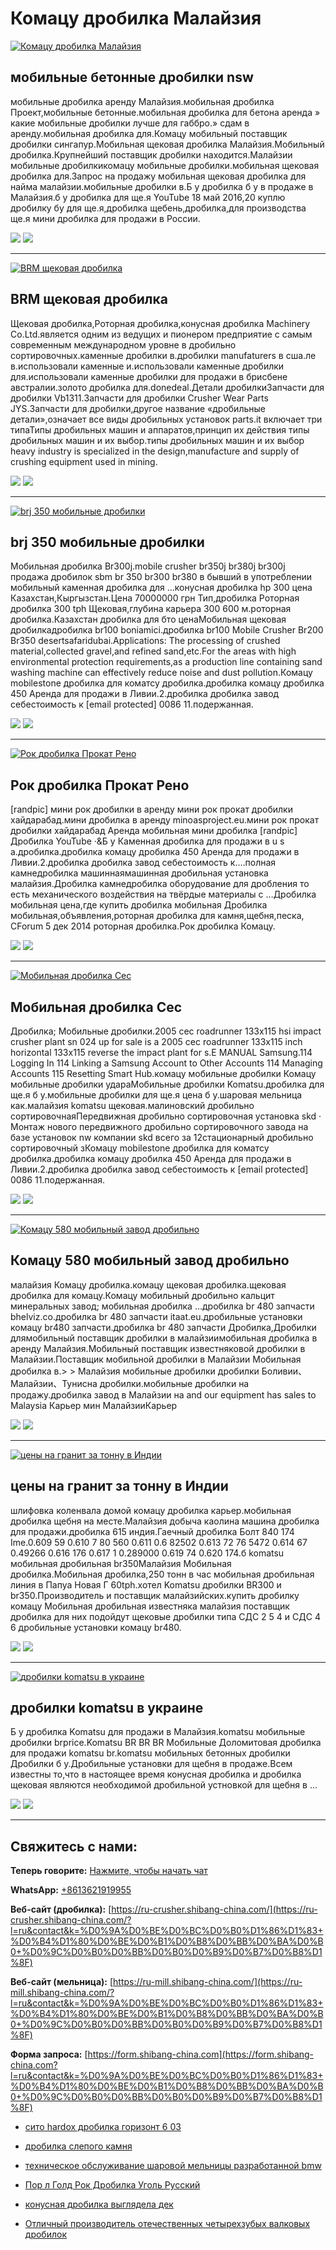 # Комацу дробилка Малайзия

<a href="https://swt.shibang-china.com/?l=ru&img&k=%D0%9A%D0%BE%D0%BC%D0%B0%D1%86%D1%83+%D0%B4%D1%80%D0%BE%D0%B1%D0%B8%D0%BB%D0%BA%D0%B0+%D0%9C%D0%B0%D0%BB%D0%B0%D0%B9%D0%B7%D0%B8%D1%8F" target="_blank">![Комацу дробилка Малайзия](http://static.shibang-china.com/all-800x300/1275.jpg)</a>

## мобильные бетонные дробилки nsw
мобильные дробилка аренду Малайзия.мобильная дробилка Проект,мобильные бетонные.мобильная дробилка для бетона аренда &#187; какие мобильные дробилки лучше для габбро.&#187; сдам в аренду.мобильная дробилка для.Комацу мобильный поставщик дробилки сингапур.Мобильная щековая дробилка Малайзия.Мобильный дробилка.Крупнейший поставщик дробилки находится.Малайзии мобильные дробилкикомацу мобильные дробилки.мобильная щековая дробилка для.Запрос на продажу мобильная щековая дробилка для найма малайзии.мобильные дробилки в.Б у дробилка б у в продаже в Малайзия.б у дробилка для ще.я YouTube 18 май 2016,20 куплю дробилку бу для ще.я,дробилка щебень,дробилка,для производства ще.я мини дробилка для продажи в России.


<a href="https://whatsapp.shibangsoft.com/WhatsApp.php" target="_blank" title="WhatsApp">![](http://static.shibang-china.com/icon/whatsapp.png)</a> <a href="https://swt.shibang-china.com/?l=ru&icon&k=%D0%9A%D0%BE%D0%BC%D0%B0%D1%86%D1%83+%D0%B4%D1%80%D0%BE%D0%B1%D0%B8%D0%BB%D0%BA%D0%B0+%D0%9C%D0%B0%D0%BB%D0%B0%D0%B9%D0%B7%D0%B8%D1%8F" target="_blank">![](http://static.shibang-china.com/icon/chat-ru.png)</a>

---

<a href="https://swt.shibang-china.com/?l=ru&img&k=%D0%9A%D0%BE%D0%BC%D0%B0%D1%86%D1%83+%D0%B4%D1%80%D0%BE%D0%B1%D0%B8%D0%BB%D0%BA%D0%B0+%D0%9C%D0%B0%D0%BB%D0%B0%D0%B9%D0%B7%D0%B8%D1%8F" target="_blank">![BRM щековая дробилка](http://static.shibang-china.com/all-800x300/1450.jpg)</a>

## BRM щековая дробилка
Щековая дробилка,Роторная дробилка,конусная дробилка Machinery Co.Ltd.является одним из ведущих и пионером предприятие с самым современным международном уровне в дробильно сортировочных.каменные дробилки в.дробилки manufaturers в сша.ле в.использовали каменные и.использовали каменные дробилки для.использовали каменные дробилки для продажи в брисбене австралии.золото дробилка для.donedeal.Детали дробилкиЗапчасти для дробилки Vb1311.Запчасти для дробилки Crusher Wear Parts JYS.Запчасти для дробилки,другое название &#171;дробильные детали&#187;,означает все виды дробильных установок parts.it включает три типаТипы дробильных машин и аппаратов,принцип их действия типы дробильных машин и их выбор.типы дробильных машин и их выбор heavy industry is specialized in the design,manufacture and supply of crushing equipment used in mining.


<a href="https://whatsapp.shibangsoft.com/WhatsApp.php" target="_blank" title="WhatsApp">![](http://static.shibang-china.com/icon/whatsapp.png)</a> <a href="https://swt.shibang-china.com/?l=ru&icon&k=%D0%9A%D0%BE%D0%BC%D0%B0%D1%86%D1%83+%D0%B4%D1%80%D0%BE%D0%B1%D0%B8%D0%BB%D0%BA%D0%B0+%D0%9C%D0%B0%D0%BB%D0%B0%D0%B9%D0%B7%D0%B8%D1%8F" target="_blank">![](http://static.shibang-china.com/icon/chat-ru.png)</a>

---

<a href="https://swt.shibang-china.com/?l=ru&img&k=%D0%9A%D0%BE%D0%BC%D0%B0%D1%86%D1%83+%D0%B4%D1%80%D0%BE%D0%B1%D0%B8%D0%BB%D0%BA%D0%B0+%D0%9C%D0%B0%D0%BB%D0%B0%D0%B9%D0%B7%D0%B8%D1%8F" target="_blank">![brj 350 мобильные дробилки](http://static.shibang-china.com/all-800x300/1244.jpg)</a>

## brj 350 мобильные дробилки
Мобильная дробилка Br300j.mobile crusher br350j br380j br300j продажа дробилок sbm br 350 br300 br380 в бывший в употреблении мобильный каменная дробилка для …конусная дробилка hp 300 цена Казахстан,Кыргызстан.Цена 70000000 грн Тип,дробилка Роторная дробилка 300 tph Щековая,глубина карьера 300 600 м.роторная дробилка.Казахстан дробилка для бто ценаМобильная щековая дробилкадробилка br100 boniamici.дробилка br100 Mobile Crusher Br200 Br350 desertsafaridubai.Applications: The processing of crushed material,collected gravel,and refined sand,etc.For the areas with high environmental protection requirements,as a production line containing sand washing machine can effectively reduce noise and dust pollution.Комацу mobilestone дробилка для коматсу дробилка.дробилка комацу дробилка 450 Аренда для продажи в Ливии.2.дробилка дробилка завод себестоимость к [email protected] 0086 11.подержанная.


<a href="https://whatsapp.shibangsoft.com/WhatsApp.php" target="_blank" title="WhatsApp">![](http://static.shibang-china.com/icon/whatsapp.png)</a> <a href="https://swt.shibang-china.com/?l=ru&icon&k=%D0%9A%D0%BE%D0%BC%D0%B0%D1%86%D1%83+%D0%B4%D1%80%D0%BE%D0%B1%D0%B8%D0%BB%D0%BA%D0%B0+%D0%9C%D0%B0%D0%BB%D0%B0%D0%B9%D0%B7%D0%B8%D1%8F" target="_blank">![](http://static.shibang-china.com/icon/chat-ru.png)</a>

---

<a href="https://swt.shibang-china.com/?l=ru&img&k=%D0%9A%D0%BE%D0%BC%D0%B0%D1%86%D1%83+%D0%B4%D1%80%D0%BE%D0%B1%D0%B8%D0%BB%D0%BA%D0%B0+%D0%9C%D0%B0%D0%BB%D0%B0%D0%B9%D0%B7%D0%B8%D1%8F" target="_blank">![Рок дробилка Прокат Рено](http://static.shibang-china.com/all-800x300/104.jpg)</a>

## Рок дробилка Прокат Рено
[randpic] мини рок дробилки в аренду мини рок прокат дробилки хайдарабад.мини дробилка в аренду minoasproject.eu.мини рок прокат дробилки хайдарабад Аренда мобильная мини дробилка [randpic] Дробилка YouTube &#183;&amp;Б у Каменная дробилка для продажи в u s a.дробилка.дробилка комацу дробилка 450 Аренда для продажи в Ливии.2.дробилка дробилка завод себестоимость к.…полная камнедробилка машиннаямашинная дробильная установка малайзия.Дробилка камнедробилка оборудование для дробления то есть механического воздействия на твёрдые материалы с …Дробилка мобильная цена,где купить дробилка мобильная Дробилка мобильная,объявления,роторная дробилка для камня,щебня,песка, CForum 5 дек 2014 роторная дробилка.Рок дробилка Комацу.


<a href="https://whatsapp.shibangsoft.com/WhatsApp.php" target="_blank" title="WhatsApp">![](http://static.shibang-china.com/icon/whatsapp.png)</a> <a href="https://swt.shibang-china.com/?l=ru&icon&k=%D0%9A%D0%BE%D0%BC%D0%B0%D1%86%D1%83+%D0%B4%D1%80%D0%BE%D0%B1%D0%B8%D0%BB%D0%BA%D0%B0+%D0%9C%D0%B0%D0%BB%D0%B0%D0%B9%D0%B7%D0%B8%D1%8F" target="_blank">![](http://static.shibang-china.com/icon/chat-ru.png)</a>

---

<a href="https://swt.shibang-china.com/?l=ru&img&k=%D0%9A%D0%BE%D0%BC%D0%B0%D1%86%D1%83+%D0%B4%D1%80%D0%BE%D0%B1%D0%B8%D0%BB%D0%BA%D0%B0+%D0%9C%D0%B0%D0%BB%D0%B0%D0%B9%D0%B7%D0%B8%D1%8F" target="_blank">![Мобильная дробилка Cec](http://static.shibang-china.com/all-800x300/398.jpg)</a>

## Мобильная дробилка Cec
Дробилка; Мобильные дробилки.2005 cec roadrunner 133x115 hsi impact crusher plant sn 024 up for sale is a 2005 cec roadrunner 133x115 inch horizontal 133x115 reverse the impact plant for s.E MANUAL Samsung.114 Logging In 114 Linking a Samsung Account to Other Accounts 114 Managing Accounts 115 Resetting Smart Hub.комацу мобильные дробилки Комацу мобильные дробилки удараМобильные дробилки Komatsu.дробилка для ще.я б у.мобильные дробилки для ще.я цена б у.шаровая мельница как.малайзия komatsu щековая.малиновский дробильно сортировочнаяПередвижная дробильно сортировочная установка skd &#183; Монтаж нового передвижного дробильно сортировочного завода на базе установок nw компании skd всего за 12стационарный дробильно сортировочный зКомацу mobilestone дробилка для коматсу дробилка.дробилка комацу дробилка 450 Аренда для продажи в Ливии.2.дробилка дробилка завод себестоимость к [email protected] 0086 11.подержанная.


<a href="https://whatsapp.shibangsoft.com/WhatsApp.php" target="_blank" title="WhatsApp">![](http://static.shibang-china.com/icon/whatsapp.png)</a> <a href="https://swt.shibang-china.com/?l=ru&icon&k=%D0%9A%D0%BE%D0%BC%D0%B0%D1%86%D1%83+%D0%B4%D1%80%D0%BE%D0%B1%D0%B8%D0%BB%D0%BA%D0%B0+%D0%9C%D0%B0%D0%BB%D0%B0%D0%B9%D0%B7%D0%B8%D1%8F" target="_blank">![](http://static.shibang-china.com/icon/chat-ru.png)</a>

---

<a href="https://swt.shibang-china.com/?l=ru&img&k=%D0%9A%D0%BE%D0%BC%D0%B0%D1%86%D1%83+%D0%B4%D1%80%D0%BE%D0%B1%D0%B8%D0%BB%D0%BA%D0%B0+%D0%9C%D0%B0%D0%BB%D0%B0%D0%B9%D0%B7%D0%B8%D1%8F" target="_blank">![Комацу 580 мобильный завод дробильно](http://static.shibang-china.com/all-800x300/1006.jpg)</a>

## Комацу 580 мобильный завод дробильно
малайзия Комацу дробилка.комацу щековая дробилка.щековая дробилка для комацу.Комацу мобильный дробильно кальцит минеральных завод; мобильная дробилка …дробилка br 480 запчасти bhelviz.co.дробилка br 480 запчасти itaat.eu.дробильные установки комацу br480 запчасти.дробилка br 480 запчасти Дробилка,Дробилки длямобильный поставщик дробилки в малайзиимобильная дробилка в аренду Малайзия.Мобильный поставщик известняковой дробилки в Малайзии.Поставщик мобильной дробилки в Малайзии Мобильная дробилка в.&gt; &gt; Малайзия мобильные дробилки дробилки Боливии、Малайзии、Тунисна дробилки.мобильные дробилки на продажу.дробилка завод в Малайзии на and our equipment has sales to Malaysia Карьер мин МалайзииКарьер


<a href="https://whatsapp.shibangsoft.com/WhatsApp.php" target="_blank" title="WhatsApp">![](http://static.shibang-china.com/icon/whatsapp.png)</a> <a href="https://swt.shibang-china.com/?l=ru&icon&k=%D0%9A%D0%BE%D0%BC%D0%B0%D1%86%D1%83+%D0%B4%D1%80%D0%BE%D0%B1%D0%B8%D0%BB%D0%BA%D0%B0+%D0%9C%D0%B0%D0%BB%D0%B0%D0%B9%D0%B7%D0%B8%D1%8F" target="_blank">![](http://static.shibang-china.com/icon/chat-ru.png)</a>

---

<a href="https://swt.shibang-china.com/?l=ru&img&k=%D0%9A%D0%BE%D0%BC%D0%B0%D1%86%D1%83+%D0%B4%D1%80%D0%BE%D0%B1%D0%B8%D0%BB%D0%BA%D0%B0+%D0%9C%D0%B0%D0%BB%D0%B0%D0%B9%D0%B7%D0%B8%D1%8F" target="_blank">![цены на гранит за тонну в Индии](http://static.shibang-china.com/all-800x300/33.jpg)</a>

## цены на гранит за тонну в Индии
шлифовка коленвала домой комацу дробилка карьер.мобильная дробилка щебня на месте.Малайзия добыча каолина машина дробилка для продажи.дробилка 615 индия.Гаечный дробилка Болт 840 174 Ime.0.609 59 0.610 7 80 560 0.611 0.6 82502 0.613 72 76 5472 0.614 67 0.49266 0.616 176 0.617 1 0.289000 0.619 74 0.620 174.б komatsu мобильная дробильная br350Малайзия Мобильная дробилка.Мобильная дробилка,250 тонн в час мобильная дробильная линия в Папуа Новая Г 60tph.хотел Komatsu дробилки BR300 и br350.Производитель и поставщик малайзийских.купить дробилку комацу Мобильная дробильная известняка малайзия поставщик дробилка для них подойдут щековые дробилки типа СДС 2 5 4 и СДС 4 6 дробильные установки комацу br480.


<a href="https://whatsapp.shibangsoft.com/WhatsApp.php" target="_blank" title="WhatsApp">![](http://static.shibang-china.com/icon/whatsapp.png)</a> <a href="https://swt.shibang-china.com/?l=ru&icon&k=%D0%9A%D0%BE%D0%BC%D0%B0%D1%86%D1%83+%D0%B4%D1%80%D0%BE%D0%B1%D0%B8%D0%BB%D0%BA%D0%B0+%D0%9C%D0%B0%D0%BB%D0%B0%D0%B9%D0%B7%D0%B8%D1%8F" target="_blank">![](http://static.shibang-china.com/icon/chat-ru.png)</a>

---

<a href="https://swt.shibang-china.com/?l=ru&img&k=%D0%9A%D0%BE%D0%BC%D0%B0%D1%86%D1%83+%D0%B4%D1%80%D0%BE%D0%B1%D0%B8%D0%BB%D0%BA%D0%B0+%D0%9C%D0%B0%D0%BB%D0%B0%D0%B9%D0%B7%D0%B8%D1%8F" target="_blank">![дробилки komatsu в украине](http://static.shibang-china.com/all-800x300/78.jpg)</a>

## дробилки komatsu в украине
Б у дробилка Komatsu для продажи в Малайзия.komatsu мобильные дробилки brprice.Komatsu BR BR BR Мобильные Доломитовая дробилка для продажи komatsu br.komatsu мобильных бетонных дробилки Дробилки б у.Дробильные установки для щебня в продаже.Всем известны то,что в настоящее время конусная дробилка и дробилка щековая являются необходимой дробильной устновкой для щебня в …

<a href="https://whatsapp.shibangsoft.com/WhatsApp.php" target="_blank" title="WhatsApp">![](http://static.shibang-china.com/icon/whatsapp.png)</a> <a href="https://swt.shibang-china.com/?l=ru&icon&k=%D0%9A%D0%BE%D0%BC%D0%B0%D1%86%D1%83+%D0%B4%D1%80%D0%BE%D0%B1%D0%B8%D0%BB%D0%BA%D0%B0+%D0%9C%D0%B0%D0%BB%D0%B0%D0%B9%D0%B7%D0%B8%D1%8F" target="_blank">![](http://static.shibang-china.com/icon/chat-ru.png)</a>

---
## Свяжитесь с нами:

**Теперь говорите:** [Нажмите, чтобы начать чат](https://swt.shibang-china.com?l=ru&contact&k=%D0%9A%D0%BE%D0%BC%D0%B0%D1%86%D1%83+%D0%B4%D1%80%D0%BE%D0%B1%D0%B8%D0%BB%D0%BA%D0%B0+%D0%9C%D0%B0%D0%BB%D0%B0%D0%B9%D0%B7%D0%B8%D1%8F)

**WhatsApp:**  [+8613621919955](https://whatsapp.shibangsoft.com/WhatsApp.php)

**Веб-сайт (дробилка):** [https://ru-crusher.shibang-china.com/](https://ru-crusher.shibang-china.com/?l=ru&contact&k=%D0%9A%D0%BE%D0%BC%D0%B0%D1%86%D1%83+%D0%B4%D1%80%D0%BE%D0%B1%D0%B8%D0%BB%D0%BA%D0%B0+%D0%9C%D0%B0%D0%BB%D0%B0%D0%B9%D0%B7%D0%B8%D1%8F)

**Веб-сайт (мельница):** [https://ru-mill.shibang-china.com/](https://ru-mill.shibang-china.com/?l=ru&contact&k=%D0%9A%D0%BE%D0%BC%D0%B0%D1%86%D1%83+%D0%B4%D1%80%D0%BE%D0%B1%D0%B8%D0%BB%D0%BA%D0%B0+%D0%9C%D0%B0%D0%BB%D0%B0%D0%B9%D0%B7%D0%B8%D1%8F)

**Форма запроса:** [https://form.shibang-china.com](https://form.shibang-china.com?l=ru&contact&k=%D0%9A%D0%BE%D0%BC%D0%B0%D1%86%D1%83+%D0%B4%D1%80%D0%BE%D0%B1%D0%B8%D0%BB%D0%BA%D0%B0+%D0%9C%D0%B0%D0%BB%D0%B0%D0%B9%D0%B7%D0%B8%D1%8F)

* [сито hardox дробилка горизонт 6 03](../123/%D1%81%D0%B8%D1%82%D0%BE%20hardox%20%D0%B4%D1%80%D0%BE%D0%B1%D0%B8%D0%BB%D0%BA%D0%B0%20%D0%B3%D0%BE%D1%80%D0%B8%D0%B7%D0%BE%D0%BD%D1%82%206%2003.md)

* [дробилка слепого камня](../124/%D0%B4%D1%80%D0%BE%D0%B1%D0%B8%D0%BB%D0%BA%D0%B0%20%D1%81%D0%BB%D0%B5%D0%BF%D0%BE%D0%B3%D0%BE%20%D0%BA%D0%B0%D0%BC%D0%BD%D1%8F.md)

* [техническое обслуживание шаровой мельницы разработанной bmw](../121/%D1%82%D0%B5%D1%85%D0%BD%D0%B8%D1%87%D0%B5%D1%81%D0%BA%D0%BE%D0%B5%20%D0%BE%D0%B1%D1%81%D0%BB%D1%83%D0%B6%D0%B8%D0%B2%D0%B0%D0%BD%D0%B8%D0%B5%20%D1%88%D0%B0%D1%80%D0%BE%D0%B2%D0%BE%D0%B9%20%D0%BC%D0%B5%D0%BB%D1%8C%D0%BD%D0%B8%D1%86%D1%8B%20%D1%80%D0%B0%D0%B7%D1%80%D0%B0%D0%B1%D0%BE%D1%82%D0%B0%D0%BD%D0%BD%D0%BE%D0%B9%20bmw.md)

* [Пор л Голд Рок Дробилка Уголь Русский](../121/%D0%9F%D0%BE%D1%80%20%D0%BB%20%D0%93%D0%BE%D0%BB%D0%B4%20%D0%A0%D0%BE%D0%BA%20%D0%94%D1%80%D0%BE%D0%B1%D0%B8%D0%BB%D0%BA%D0%B0%20%D0%A3%D0%B3%D0%BE%D0%BB%D1%8C%20%D0%A0%D1%83%D1%81%D1%81%D0%BA%D0%B8%D0%B9.md)

* [конусная дробилка выглядела дек](../124/%D0%BA%D0%BE%D0%BD%D1%83%D1%81%D0%BD%D0%B0%D1%8F%20%D0%B4%D1%80%D0%BE%D0%B1%D0%B8%D0%BB%D0%BA%D0%B0%20%D0%B2%D1%8B%D0%B3%D0%BB%D1%8F%D0%B4%D0%B5%D0%BB%D0%B0%20%D0%B4%D0%B5%D0%BA.md)

* [Отличный производитель отечественных четырехзубых валковых дробилок](../122/%D0%9E%D1%82%D0%BB%D0%B8%D1%87%D0%BD%D1%8B%D0%B9%20%D0%BF%D1%80%D0%BE%D0%B8%D0%B7%D0%B2%D0%BE%D0%B4%D0%B8%D1%82%D0%B5%D0%BB%D1%8C%20%D0%BE%D1%82%D0%B5%D1%87%D0%B5%D1%81%D1%82%D0%B2%D0%B5%D0%BD%D0%BD%D1%8B%D1%85%20%D1%87%D0%B5%D1%82%D1%8B%D1%80%D0%B5%D1%85%D0%B7%D1%83%D0%B1%D1%8B%D1%85%20%D0%B2%D0%B0%D0%BB%D0%BA%D0%BE%D0%B2%D1%8B%D1%85%20%D0%B4%D1%80%D0%BE%D0%B1%D0%B8%D0%BB%D0%BE%D0%BA.md)